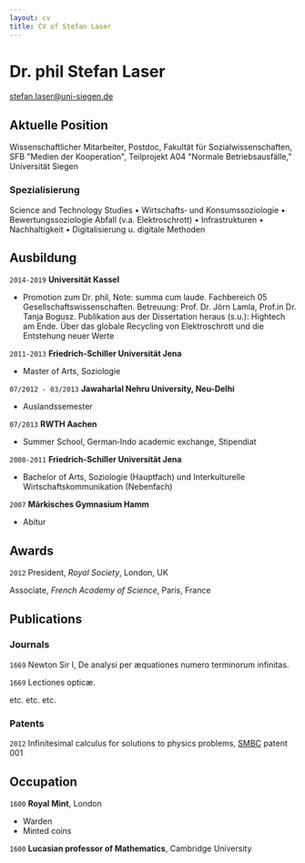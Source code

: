```yaml
---
layout: cv
title: CV of Stefan Laser
---
```

# Dr. phil Stefan Laser

<div id="webaddress">
<a href="isaac@applesdofall.org">stefan.laser@uni-siegen.de</a>
</div>


## Aktuelle Position

Wissenschaftlicher Mitarbeiter, Postdoc, Fakultät für Sozialwissenschaften, SFB "Medien der Kooperation", Teilprojekt A04 "Normale Betriebsausfälle," Universität Siegen

### Spezialisierung

Science and Technology Studies • Wirtschafts‐ und Konsumssoziologie • Bewertungssoziologie Abfall (v.a. Elektroschrott) • Infrastrukturen • Nachhaltigkeit • Digitalisierung u. digitale Methoden


## Ausbildung

`2014-2019`
__Universität Kassel__
- Promotion zum Dr. phil, Note: summa cum laude. Fachbereich 05 Gesellschaftswissenschaften. Betreuung: Prof. Dr. Jörn Lamla, Prof.in Dr. Tanja Bogusz. Publikation aus der Dissertation heraus (s.u.): Hightech am Ende. Über das globale Recycling von Elektroschrott und die Entstehung neuer Werte

`2011-2013`
__Friedrich‐Schiller Universität Jena__

- Master of Arts, Soziologie

`07/2012 - 03/2013`
__Jawaharlal Nehru University, Neu-Delhi__

- Auslandssemester

`07/2013`
__RWTH Aachen__

- Summer School, German‐Indo academic exchange, Stipendiat

`2008-2011`
__Friedrich‐Schiller Universität Jena__

- Bachelor of Arts, Soziologie (Hauptfach) und Interkulturelle Wirtschaftskommunikation (Nebenfach)

`2007`
__Märkisches Gymnasium Hamm__

- Abitur

## Awards

`2012`
President, *Royal Society*, London, UK

Associate, *French Academy of Science*, Paris, France



## Publications

<!-- A list is also available [online](http://scholar.google.co.uk/citations?user=LTOTl0YAAAAJ) -->

### Journals

`1669`
Newton Sir I, De analysi per æquationes numero terminorum infinitas. 

`1669`
Lectiones opticæ.

etc. etc. etc.

### Patents

`2012`
Infinitesimal calculus for solutions to physics problems, [SMBC](http://www.techdirt.com/articles/20121011/09312820678/if-patents-had-been-around-time-newton.shtml) patent 001


## Occupation

`1600`
__Royal Mint__, London

- Warden
- Minted coins

`1600`
__Lucasian professor of Mathematics__, Cambridge University



<!-- ### Footer

Last updated: May 2013 -->


